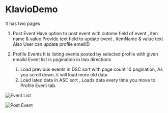 # KlavioDemo

It has two pages 

1. Post Event 
    Have option to post event with cutome field of event , iten name & value 
    Provide text field to update event , itemName & value text
    Also User can update profile emailID
    
2. Profile Events 
    It is listing events posted by selected profile with given emaild 
    Event list is pagination in two directions 
      1. Load previous events in DSC sort with page count 10 pagination, As you scroll down, it will load more old data 
      2. Load lated data in ASC sort , Loads data every time you move to Profile Event tab. 
      
      
  ![Event List](https://user-images.githubusercontent.com/28160153/184445642-803e223b-0e3a-48f6-ad46-9c7595ee7a1c.png)
      
      
![Post Event](https://user-images.githubusercontent.com/28160153/184445660-f8cfa427-f670-4ec4-8958-1b7a2500c2b1.png)
